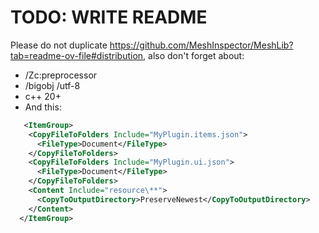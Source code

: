 # TODO: WRITE README
Please do not duplicate https://github.com/MeshInspector/MeshLib?tab=readme-ov-file#distribution, also don't forget about:
 - /Zc:preprocessor
 - /bigobj /utf-8
 - c++ 20+
 - And this:
```xml
   <ItemGroup>
    <CopyFileToFolders Include="MyPlugin.items.json">
      <FileType>Document</FileType>
    </CopyFileToFolders>
    <CopyFileToFolders Include="MyPlugin.ui.json">
      <FileType>Document</FileType>
    </CopyFileToFolders>
    <Content Include="resource\**">
      <CopyToOutputDirectory>PreserveNewest</CopyToOutputDirectory>
    </Content>
  </ItemGroup>
```